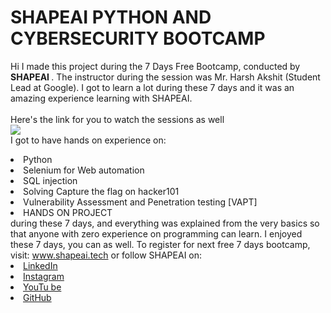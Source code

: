 # SHAPEAI PYTHON AND CYBERSECURITY  BOOTCAMP
Hi I made this project during the 7 Days Free Bootcamp, conducted by <b> SHAPEAI
</b>.
The instructor during the session was Mr. Harsh Akshit (Student Lead at Google). I got to
learn a lot during these 7 days and it was an amazing experience learning with SHAPEAI.
<br><br>Here's the link for you to watch the sessions as well<br>
<a href="https://www.youtube.com/playlist?list=PL7zl8TDRnbuljbDX-DamOSa2h97499sP4"> <img src="https://github.com/Gbhutak10000/Python-And-Cybersecurity-/blob/main/WhatsApp%20Image%202021-06-21%20at%205.21.45%20PM.jpeg"> </a>
<br>I got to have hands on experience on:
<li>Python
<li> Selenium for Web automation
<li> SQL injection
<li> Solving Capture the flag on hacker101
<li> Vulnerability Assessment and Penetration testing [VAPT]
<li> HANDS ON PROJECT
<br>during these 7 days, and everything was explained from the very basics so that
anyone with zero experience on programming can learn.
I enjoyed these 7 days, you can as well. To register for next free 7 days bootcamp, visit:
<a href="https://www.shapeai.tech"> www.shapeai.tech</a>
or follow SHAPEAI on:
<li><a href=
"https://in.linkedin.com/company/shapeai">LinkedIn</a>
<li><a href=
"https://www.instagram.com/shape.ai/?hl=en">Instagram</a>
<li><a
href=
"https://www.youtube.com/channel/UCTUvDLTW9meuDXWcbmISPdA">YouTu
be</a>
<li><a href=
"https://github.com/shapeai">GitHub</a>




